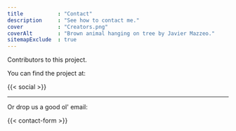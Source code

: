 ```yaml
---
title           : "Contact"
description     : "See how to contact me."
cover           : "Creators.png"
coverAlt        : "Brown animal hanging on tree by Javier Mazzeo."
sitemapExclude  : true
---
```


Contributors to this project.

You can find the project at:

{{< social >}}

---

Or drop us a good ol' email:

{{< contact-form >}}
